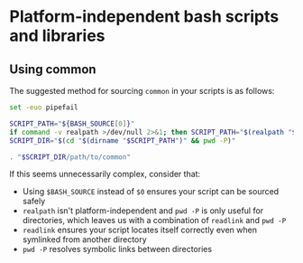 # Platform-independent bash scripts and libraries

## Using common

The suggested method for sourcing `common` in your scripts is as follows:

```bash
set -euo pipefail

SCRIPT_PATH="${BASH_SOURCE[0]}"
if command -v realpath >/dev/null 2>&1; then SCRIPT_PATH="$(realpath "$SCRIPT_PATH")"; fi
SCRIPT_DIR="$(cd "$(dirname "$SCRIPT_PATH")" && pwd -P)"

. "$SCRIPT_DIR/path/to/common"
```

If this seems unnecessarily complex, consider that:

- Using `$BASH_SOURCE` instead of `$0` ensures your script can be sourced safely
- `realpath` isn't platform-independent and `pwd -P` is only useful for directories, which leaves us with a combination of `readlink` and `pwd -P`
- `readlink` ensures your script locates itself correctly even when symlinked from another directory
- `pwd -P` resolves symbolic links between directories

